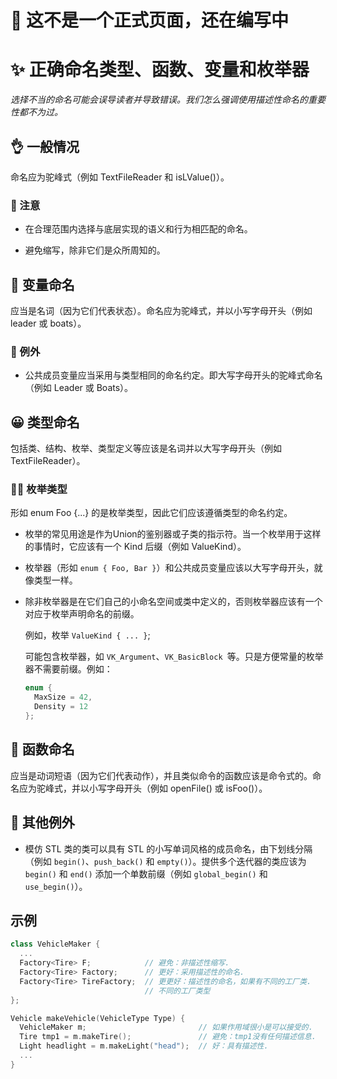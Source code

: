 # 🚧 这不是一个正式页面，还在编写中
# ✨ 正确命名类型、函数、变量和枚举器

*选择不当的命名可能会误导读者并导致错误。我们怎么强调使用描述性命名的重要性都不为过。*

## 👌 一般情况

命名应为驼峰式（例如 TextFileReader 和 isLValue()）。

### 🚨 注意

- 在合理范围内选择与底层实现的语义和行为相匹配的命名。

- 避免缩写，除非它们是众所周知的。

## 🤔 变量命名

应当是名词（因为它们代表状态）。命名应为驼峰式，并以小写字母开头（例如 leader 或 boats）。

### 🚨 例外

- 公共成员变量应当采用与类型相同的命名约定。即大写字母开头的驼峰式命名（例如 Leader 或 Boats）。
  
## 😀 类型命名

包括类、结构、枚举、类型定义等应该是名词并以大写字母开头（例如 TextFileReader）。

### 🧑‍💻 枚举类型

形如 enum Foo {...} 的是枚举类型，因此它们应该遵循类型的命名约定。

- 枚举的常见用途是作为Union的鉴别器或子类的指示符。当一个枚举用于这样的事情时，它应该有一个 Kind 后缀（例如 ValueKind）。

- 枚举器（形如 `enum { Foo, Bar }`）和公共成员变量应该以大写字母开头，就像类型一样。

- 除非枚举器是在它们自己的小命名空间或类中定义的，否则枚举器应该有一个对应于枚举声明命名的前缀。
  
  例如，枚举 `ValueKind { ... }`;
  
  可能包含枚举器，如 `VK_Argument`、`VK_BasicBlock `等。只是方便常量的枚举器不需要前缀。例如：

  ```cpp
  enum {
    MaxSize = 42,
    Density = 12
  };
  ```

## 🎈 函数命名

应当是动词短语（因为它们代表动作），并且类似命令的函数应该是命令式的。命名应为驼峰式，并以小写字母开头（例如 openFile() 或 isFoo()）。

## 🚨 其他例外

- 模仿 STL 类的类可以具有 STL 的小写单词风格的成员命名，由下划线分隔（例如 `begin()`、`push_back()` 和 `empty()`）。提供多个迭代器的类应该为 `begin()` 和 `end()` 添加一个单数前缀（例如 `global_begin()` 和 `use_begin()`）。

## 示例

```cpp
class VehicleMaker {
  ...
  Factory<Tire> F;            // 避免：非描述性缩写.
  Factory<Tire> Factory;      // 更好：采用描述性的命名.
  Factory<Tire> TireFactory;  // 更更好：描述性的命名，如果有不同的工厂类.
                              // 不同的工厂类型
};

Vehicle makeVehicle(VehicleType Type) {
  VehicleMaker m;                         // 如果作用域很小是可以接受的.
  Tire tmp1 = m.makeTire();               // 避免：tmp1没有任何描述信息.
  Light headlight = m.makeLight("head");  // 好：具有描述性.
  ...
}
```